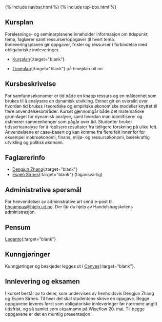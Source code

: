 {% include navbar.html %}  {% include top-box.html %}




## Kursplan  

Forelesnings- og seminarplanene inneholder informasjon om tidspunkt, tema, faglærer samt ressurser/oppgaver til hvert tema.  
Innleveringsplanen gir oppgaver, frister og ressurser i forbindelse med obligatoriske innleveringer.  

- [Kursplan](forelesningsplan.html){:target="blank"}

- [Timeplan](https://tp.educloud.no/uit/timeplan/timeplan.php?id%5B%5D=SOK-3022%2C1&type=course&sem=25v&campus=&hide_old=1){:target="blank"} på timeplan.uit.no


## Kursbeskrivelse 

For samfunnsøkonomer er tid både en knapp ressurs og en måleenhet som brukes til å analysere en dynamisk utvikling. Emnet gir en oversikt over hvordan tid brukes i teoretiske og empiriske økonomiske modeller knyttet til flere anvendelsesområder. Kurset gjennomgår både det matematiske grunnlaget for dynamisk analyse, samt hvordan man identifiserer og estimerer sammenhenger som pågår over tid. Studenter bruker tidsserieanalyse for å replisere resultater fra tidligere forskning på ulike felt. Anvendelsene er case-basert og kan komme fra flere felt innenfor for eksempel makroøkonomi, finans, miljø- og ressursøkonomi, bærekraftig utvikling og politisk økonomi.


## Faglærerinfo  
- [Dengjun Zhang](https://www.uis.no/nb/profile/dengjun-zhang){:target="blank"}
- [Espen Sirnes](https://uit.no/ansatte/person?p_document_id=41418){:target="blank"} (fagansvarlig)



## Administrative spørsmål

For henvendelser av administrative art send e-post til: <hhcampus@hjelp.uit.no>. Der får du hjelp av Handelshøgskolens administrasjon.


## Pensum  


[Leganto](https://bibsys-c.alma.exlibrisgroup.com/leganto/){:target="blank"}  




## Kunngjøringer  

Kunngjøringer og beskjeder legges ut i [Canvas](https://uit.instructure.com/){:target="blank"}.


## Innlevering og eksamen  

I kurset består av to deler, som undervises av henholdsvis Dengjun Zhang og Espen Sirnes. Til hver del skal studentene skrive en oppgave. Begge oppgavene leveres først som obligatoriske innleveringer før nærmere angitt tidsfrist, og så samlet som eksamemn på Wiseflow 20. mai. Til begge oppgavene er det en muntlig presentasjon. 

  
